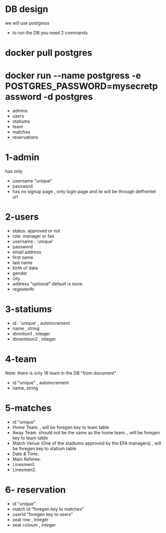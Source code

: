 # DB design

we will use postgress

- to run the DB you need 2 commands

# docker pull postgres

# docker run --name postgress -e POSTGRES_PASSWORD=mysecretpassword -d postgres

- admins
- users
- statiums
- team
- matches
- reservations

# 1-admin

has only

- username "unique"
- password
- has no signup page , only login page and iw will be through deffrentet url

# 2-users

- status: approved or not
- role: manager or fan
- username : 'unique'
- password
- email address
- first name
- last name
- birth of data
- gender
- city
- address "optional" default is none
- regesterAt

# 3-statiums

- id : 'unique' , autoincrement
- name , string
- dimntion1 , integer
- dimentsion2 , integer

# 4-team

Note: there is only 18 team in the DB "from document"

- id "unique" , autoincrement
- name, string

# 5-matches

- id "unique"
- Home Team. , will be foregen key to team table
- Away Team. should not be the same as the home
  team. , will be foregen key to team table
- Match Venue (One of the stadiums approved by the EFA managers) , will be foregen key to statium table
- Date & Time.
- Main Referee.
- Linesmen1.
- Linesmen2.

# 6- reservation

- id "unique"
- match id "foregen key to matches"
- userId "foregen key to users"
- seat row , integer
- seat coloum , integer

